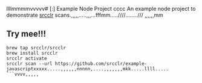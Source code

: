 llllmmmmvvvvv# [:] Example Node Project
cccc
An example node project to demonstrate [srcclr](https://www.srcclr.com) scans.,,,,,.....,,,...fffmm.....////........///
,,,,,,mm
## Try mee!!!

```````lllllllllll
brew tap srcclr/srcclr
brew install srcclr
srcclr activate
srcclr scan --url https://github.com/srcclr/example-javascriptxxxxx.....,,,,,,nnnnn,....,,,,,,,mkk.....llll.....
```vvvv,,,,,
